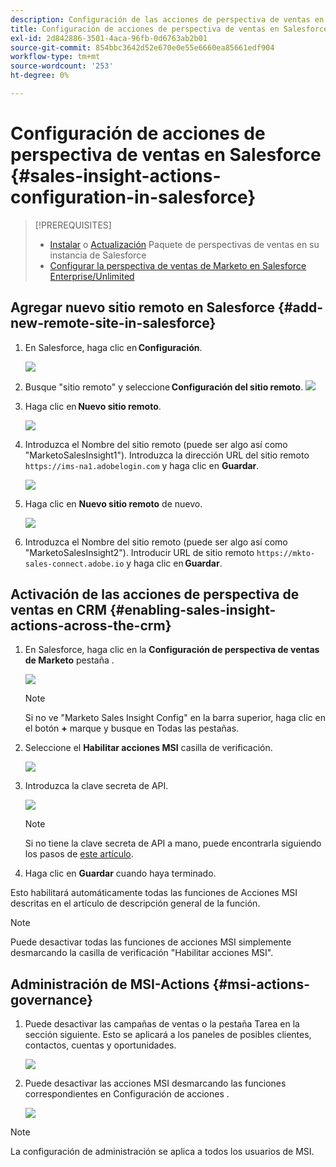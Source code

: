 ```yaml
---
description: Configuración de las acciones de perspectiva de ventas en Salesforce - Documentos de Marketo - Documentación del producto
title: Configuración de acciones de perspectiva de ventas en Salesforce
exl-id: 2d842886-3501-4aca-96fb-0d6763ab2b01
source-git-commit: 854bbc3642d52e670e0e55e6660ea85661edf904
workflow-type: tm+mt
source-wordcount: '253'
ht-degree: 0%

---
```


# Configuración de acciones de perspectiva de ventas en Salesforce {#sales-insight-actions-configuration-in-salesforce}

>[!PREREQUISITES]
>
>* [Instalar](/help/marketo/product-docs/marketo-sales-insight/msi-for-salesforce/installation/install-marketo-sales-insight-package-in-salesforce-appexchange.md) o [Actualización](/help/marketo/product-docs/marketo-sales-insight/msi-for-salesforce/upgrading/upgrading-your-msi-package.md) Paquete de perspectivas de ventas en su instancia de Salesforce
>* [Configurar la perspectiva de ventas de Marketo en Salesforce Enterprise/Unlimited](/help/marketo/product-docs/marketo-sales-insight/msi-for-salesforce/configuration/configure-marketo-sales-insight-in-salesforce-enterprise-unlimited.md)


## Agregar nuevo sitio remoto en Salesforce {#add-new-remote-site-in-salesforce}

1. En Salesforce, haga clic en **Configuración**.

   ![](assets/msi-actions-configuration-in-salesforce-1.png)

1. Busque &quot;sitio remoto&quot; y seleccione **Configuración del sitio remoto**.
   ![](assets/msi-actions-configuration-in-salesforce-2.png)

1. Haga clic en **Nuevo sitio remoto**.

   ![](assets/msi-actions-configuration-in-salesforce-3.png)

1. Introduzca el Nombre del sitio remoto (puede ser algo así como &quot;MarketoSalesInsight1&quot;). Introduzca la dirección URL del sitio remoto `https://ims-na1.adobelogin.com` y haga clic en **Guardar**.

   ![](assets/msi-actions-configuration-in-salesforce-4.png)

1. Haga clic en **Nuevo sitio remoto** de nuevo.

   ![](assets/msi-actions-configuration-in-salesforce-4a.png)

1. Introduzca el Nombre del sitio remoto (puede ser algo así como &quot;MarketoSalesInsight2&quot;). Introducir URL de sitio remoto `https://mkto-sales-connect.adobe.io` y haga clic en **Guardar**.

## Activación de las acciones de perspectiva de ventas en CRM {#enabling-sales-insight-actions-across-the-crm}

1. En Salesforce, haga clic en la **Configuración de perspectiva de ventas de Marketo** pestaña .

   ![](assets/msi-actions-configuration-in-salesforce-5.png)

   >[!NOTE]
   >
   >Si no ve &quot;Marketo Sales Insight Config&quot; en la barra superior, haga clic en el botón **+** marque y busque en Todas las pestañas.

1. Seleccione el **Habilitar acciones MSI** casilla de verificación.

   ![](assets/msi-actions-configuration-in-salesforce-6.png)

1. Introduzca la clave secreta de API.

   ![](assets/msi-actions-configuration-in-salesforce-7.png)

   >[!NOTE]
   >
   >Si no tiene la clave secreta de API a mano, puede encontrarla siguiendo los pasos de [este artículo](/help/marketo/product-docs/marketo-sales-insight/msi-for-salesforce/configuration/configure-marketo-sales-insight-in-salesforce-enterprise-unlimited.md).

1. Haga clic en **Guardar** cuando haya terminado.

Esto habilitará automáticamente todas las funciones de Acciones MSI descritas en el artículo de descripción general de la función.

>[!NOTE]
>
>Puede desactivar todas las funciones de acciones MSI simplemente desmarcando la casilla de verificación &quot;Habilitar acciones MSI&quot;.

## Administración de MSI-Actions {#msi-actions-governance}

1. Puede desactivar las campañas de ventas o la pestaña Tarea en la sección siguiente. Esto se aplicará a los paneles de posibles clientes, contactos, cuentas y oportunidades.

   ![](assets/msi-actions-configuration-in-salesforce-8.png)

1. Puede desactivar las acciones MSI desmarcando las funciones correspondientes en Configuración de acciones .

   ![](assets/msi-actions-configuration-in-salesforce-9.png)

>[!NOTE]
>
>La configuración de administración se aplica a todos los usuarios de MSI.
